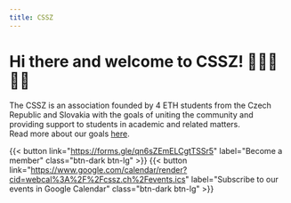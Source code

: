 ```yaml
---
title: CSSZ
---
```


# Hi there and welcome to CSSZ! 👋🇨🇿🇸🇰

The CSSZ is an association founded by 4 ETH students from the Czech Republic and Slovakia with the goals of uniting the community and providing support to students in academic and related matters. \
Read more about our goals [here](/about).

{{< button link="https://forms.gle/qn6sZEmELCgtTSSr5" label="Become a member" class="btn-dark btn-lg" >}}
{{< button link="https://www.google.com/calendar/render?cid=webcal%3A%2F%2Fcssz.ch%2Fevents.ics" label="Subscribe to our events in Google Calendar" class="btn-dark btn-lg" >}}
